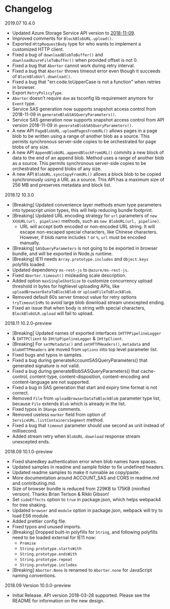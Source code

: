 # Changelog

2019.07 10.4.0

* Updated Azure Storage Service API version to [2018-11-09](https://docs.microsoft.com/en-us/rest/api/storageservices/version-2018-11-09).
* Improved comments for `BlockBlobURL.upload()`.
* Exported `HttpRequestBody` type for who wants to implement a customized HTTP client.
* Fixed a bug of `downloadBlobToBuffer()` and `downloadAzureFileToBuffer()` when provided offset is not 0.
* Fixed a bug that `Aborter` cannot work during retry interval.
* Fixed a bug that `Aborter` throws timeout error even though it succeeds of `BlockBlobUrl.download()`.
* Fixed a bug that "err.code.toUpperCase is not a function" when retries in browser.
* Export `RetryPolicyType`.
* `Aborter` doesn't require `dom` as tsconfig lib requirement anymore for `Event` type.
* Service SAS generation now supports snapshot access control from 2018-11-09 in `generateBlobSASQueryParameters()`.
* Service SAS generation now supports snapshot access control from API version 2018-11-09 in `generateBlobSASQueryParameters()`.
* A new API `PageBlobURL.uploadPagesFromURL()` allows pages in a page blob to be written using a range of another blob as a source. This permits synchronous server-side copies to be orchestrated for page blobs of any size.
* A new API `AppendBlobURL.appendBlockFromURL()` commits a new block of data to the end of an append blob. Method uses a range of another blob as a source. This permits synchronous server-side copies to be orchestrated for append blobs of any size.
* A new API `BlobURL.syncCopyFromURL()` allows a block blob to be copied synchronously using a URL as a source. This API has a maximum size of 256 MB and preserves metadata and block list.

2018.12 10.3.0

* [Breaking] Updated convenience layer methods enum type parameters into typescript union types, this will help reducing bundle footprint.
* [Breaking] Updated URL encoding strategy for `url` parameters of `new XXXURL(url, pipeline)` methods, such as `new BlobURL(url, pipeline)`.
  * URL will accept both encoded or non-encoded URL string. It will escape non-escaped special characters, like Chinese characters. However, if blob name includes `?` or `%`, `url` must be encoded manually.
* [Breaking] `SASQueryParameters` is not going to be exported in browser bundle, and will be exported in Node.js runtime.
* [Breaking] IE11 needs `Array.prototype.includes` and `Object.keys` polyfills loaded.
* Updated dependency `ms-rest-js` to `@azure/ms-rest-js`.
* Fixed `Aborter.timeout()` misleading scale description.
* Added option `maxSingleShotSize` to customize concurrency upload threshold in bytes for highlevel uploading APIs, like `uploadBrowserDataToBlockBlob` or `uploadFileToBlockBlob`.
* Removed default 60s server timeout value for retry options `tryTimeoutInMs` to avoid large blob download stream unexcepted ending.
* Fixed an issue that when body is string with special characters, `BlockBlobULR.upload` will fail to upload.

2018.11 10.2.0-preview

* [Breaking] Updated names of exported interfaces `IHTTPPipelineLogger` & `IHTTPClient` to `IHttpPipelineLogger` & `IHttpClient`.
* [Breaking] For `setMetadata()` and `setHTTPHeaders()`, `metadata` and `blobHTTPHeaders` are moved from `options` into top level parameter list.
* Fixed bugs and typos in samples.
* Fixed a bug during generateAccountSASQueryParameters() that generated signature is not valid.
* Fixed a bug during generateBlobSASQueryParameters() that cache-control, content-type, content-disposition, content-encoding and content-language are not supported.
* Fixed a bug in SAS generation that start and expiry time format is not correct.
* Removed `File` from `uploadBrowserDataToBlockBlob` parameter type list, because `File` extends `Blob` which is already in the list.
* Fixed typos in `IRange` comments.
* Removed useless `marker` field from option of `ServiceURL.listContainersSegment` method.
* Fixed a bug that `timeout` parameter should use second as unit instead of millisecond.
* Added stream retry when `BlobURL.download` response stream unexcepted ends.

2018.09 10.1.0-preview

* Fixed sharedkey authentication error when blob names have spaces.
* Updated samples in readme and sample folder to fix undefined headers.
* Updated readme samples to make it runnable as copy/paste.
* More documentation around ACCOUNT_SAS and CORS in readme.md and contributing.md.
* Size of browser bundle is reduced from 229KB to 175KB (minified version). Thanks Brian Terlson & Rikki Gibson!
* Set `sideEffects` option to `true` in package.json, which helps webpack4 for tree shaking.
* Updated `browser` and `module` option in package.json, webpack will try to load ES6 module.
* Added prettier config file.
* Fixed typos and unused imports.
* [Breaking] Dropped built-in polyfills for `String`, and following polyfills need to be loaded external for IE11 now:
  * `Promise`
  * `String.prototype.startsWith`
  * `String.prototype.endsWith`
  * `String.prototype.repeat`
  * `String.prototype.includes`
* [Breaking] `Aborter.None` is renamed to `Aborter.none` for JavaScript naming conventions.

2018.09 Version 10.0.0-preview

* Initial Release. API version 2018-03-28 supported. Please see the README for information on the new design.
